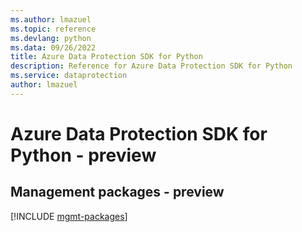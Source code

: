 ```yaml
---
ms.author: lmazuel
ms.topic: reference
ms.devlang: python
ms.data: 09/26/2022
title: Azure Data Protection SDK for Python
description: Reference for Azure Data Protection SDK for Python
ms.service: dataprotection
author: lmazuel
---
```

# Azure Data Protection SDK for Python - preview

## Management packages - preview
[!INCLUDE [mgmt-packages](data-protection-mgmt-index.md)]